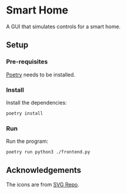 # Smart Home

A GUI that simulates controls for a smart home.

## Setup

### Pre-requisites

[Poetry](https://python-poetry.org/) needs to be installed.

### Install

Install the dependencies:

```bash
poetry install
```

### Run

Run the program:

```bash
poetry run python3 ./frontend.py
```

## Acknowledgements

The icons are from [SVG Repo](https://www.svgrepo.com/).
